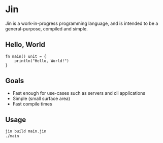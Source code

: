 # Jin

Jin is a work-in-progress programming language, and is intended to be a general-purpose, compiled and simple.

## Hello, World

```
fn main() unit = {
    println("Hello, World!")
}
```

## Goals

- Fast enough for use-cases such as servers and cli applications
- Simple (small surface area)
- Fast compile times

## Usage

```sh
jin build main.jin
./main
```

